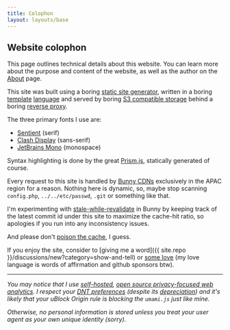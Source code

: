 ```yaml
---
title: Colophon
layout: layouts/base
---
```


<div class="l-fragment">

## Website colophon

This page outlines technical details about this website. You can learn more about the purpose and content of the website, as well as the author on the [About](/) page.

This site was built using a boring [static site generator](https://www.11ty.dev), written in a boring [template](https://daringfireball.net/projects/markdown/) [language](https://shopify.github.io/liquid/) and served by boring [S3 compatible storage](https://min.io) behind a boring [reverse proxy](https://nginx.org/en/).

The three primary fonts I use are:

- [Sentient](https://www.fontshare.com/fonts/sentient) (serif)
- [Clash Display](https://www.fontshare.com/fonts/clash-display) (sans-serif)
- [JetBrains Mono](https://www.jetbrains.com/lp/mono/) (monospace)

Syntax highlighting is done by the great [Prism.js](https://prismjs.com/), statically generated of course.

Every request to this site is handled by [Bunny CDNs](https://bunny.net/?ref=2jpxrtyw72) exclusively in the APAC region for a reason. Nothing here is dynamic, so, maybe stop scanning `config.php`, `../../etc/passwd`, `.git` or something like that.

I'm experimenting with [stale-while-revalidate](https://www.rfc-editor.org/rfc/rfc5861) in Bunny by keeping track of the latest commit id under this site to maximize the cache-hit ratio, so apologies if you run into any inconsistency issues.

And please don't [poison the cache](https://portswigger.net/research/practical-web-cache-poisoning), I guess.

If you enjoy the site, consider to [giving me a word]({{ site.repo }}/discussions/new?category=show-and-tell) or [some love](https://github.com/sponsors/faultables) (my love language is words of affirmation and github sponsors btw).

---

_You may notice that I use [self-hosted](https://u.rizaldy.today), [open source privacy-focused web analytics](https://umami.is/). I respect your [DNT preferences](https://www.w3.org/TR/tracking-dnt/) (despite its [depreciation](https://developer.mozilla.org/en-US/docs/Web/HTTP/Headers/DNT)) and it's likely that your uBlock Origin rule is blocking the `umami.js` just like mine._

_Otherwise, no personal information is stored unless you treat your user agent as your own unique identity (sorry)._

</div>

